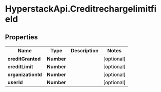 # HyperstackApi.Creditrechargelimitfield

## Properties

Name | Type | Description | Notes
------------ | ------------- | ------------- | -------------
**creditGranted** | **Number** |  | [optional] 
**creditLimit** | **Number** |  | [optional] 
**organizationId** | **Number** |  | [optional] 
**userId** | **Number** |  | [optional] 


